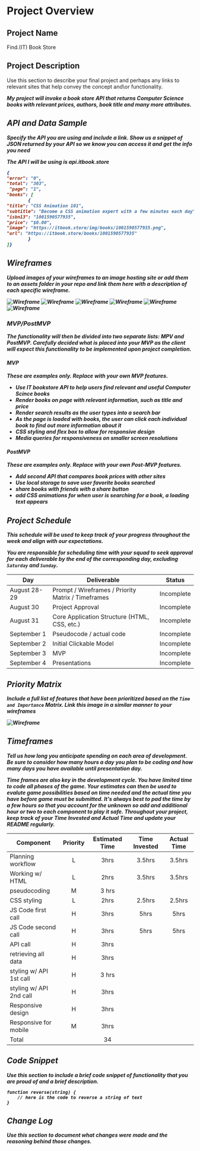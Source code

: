 # Project Overview

## Project Name

Find.(IT) Book Store

## Project Description

Use this section to describe your final project and perhaps any links to relevant sites that help convey the concept and\or functionality.

<b><i>My project will invoke a book store API that returns Computer Science books with relevant prices, authors, book title and many more attributes.<i> <b>

## API and Data Sample

Specify the API you are using and include a link. Show us a snippet of JSON returned by your API so we know you can access it and get the info you need


<i>The API I will be using is api.itbook.store<i>
```json
{
"error": "0",
"total": "303",
 "page": "1",
"books": [
        {
"title": "CSS Animation 101",
"subtitle": "Become a CSS animation expert with a few minutes each day",
"isbn13": "1001590577935",
"price": "$0.00",
"image": "https://itbook.store/img/books/1001590577935.png",
"url": "https://itbook.store/books/1001590577935"
        }
]}
```

## Wireframes

Upload images of your wireframes to an image hosting site or add them to an assets folder in your repo and link them here with a description of each specific wireframe.

![Wireframe](https://res.cloudinary.com/desk8znsq/image/upload/v1630330240/iphone1_fsdwom.png) 
![Wireframe](https://res.cloudinary.com/desk8znsq/image/upload/v1630330329/iphone2_gilkk0.png)
![Wireframe](https://res.cloudinary.com/desk8znsq/image/upload/v1630330338/iphone3_gsgua4.png)
![Wireframe](https://res.cloudinary.com/desk8znsq/image/upload/v1630330345/web1_dcb36g.png)
![Wireframe](https://res.cloudinary.com/desk8znsq/image/upload/v1630330352/web2_dkg73l.png)
![Wireframe](https://res.cloudinary.com/desk8znsq/image/upload/v1630330357/web3_rben4p.png)

### MVP/PostMVP

The functionality will then be divided into two separate lists: MPV and PostMVP.  Carefully decided what is placed into your MVP as the client will expect this functionality to be implemented upon project completion.  

#### MVP 
*These are examples only. Replace with your own MVP features.*

- Use IT bookstore API to help users find relevant and useful Computer Scince books 
- Render books on page with relevant information, such as title and price
- Render search results as the user types into a search bar
- As the page is loaded with books, the user can click each individual book to find out more information about it
- CSS styling and flex box to allow for responsive design
- Media queries for responsiveness on smaller screen resolutions

#### PostMVP  
*These are examples only. Replace with your own Post-MVP features.*

- Add second API that compares book prices with other sites
- Use local storage to save user favorite books searched
- share books with friends with a share button
- add CSS animations for when user is searching for a book, a loading text appears

## Project Schedule

This schedule will be used to keep track of your progress throughout the week and align with our expectations.  

You are **responsible** for scheduling time with your squad to seek approval for each deliverable by the end of the corresponding day, excluding `Saturday` and `Sunday`.

|  Day | Deliverable | Status
|---|---| ---|
|August 28-29| Prompt / Wireframes / Priority Matrix / Timeframes | Incomplete
|August 30| Project Approval | Incomplete
|August 31| Core Application Structure (HTML, CSS, etc.) | Incomplete
|September 1| Pseudocode / actual code | Incomplete
|September 2| Initial Clickable Model  | Incomplete
|September 3| MVP | Incomplete
|September 4| Presentations | Incomplete

## Priority Matrix

Include a full list of features that have been prioritized based on the `Time and Importance` Matrix.  Link this image in a similar manner to your wireframes

![Wireframe](https://res.cloudinary.com/desk8znsq/image/upload/v1630330455/priority-matrix_tubj40.png)

## Timeframes

Tell us how long you anticipate spending on each area of development. Be sure to consider how many hours a day you plan to be coding and how many days you have available until presentation day.

Time frames are also key in the development cycle.  You have limited time to code all phases of the game.  Your estimates can then be used to evalute game possibilities based on time needed and the actual time you have before game must be submitted. It's always best to pad the time by a few hours so that you account for the unknown so add and additional hour or two to each component to play it safe. Throughout your project, keep track of your Time Invested and Actual Time and update your README regularly.

| Component | Priority | Estimated Time | Time Invested | Actual Time |
| --- | :---: |  :---: | :---: | :---: |
| Planning workflow | L | 3hrs| 3.5hrs | 3.5hrs |
| Working w/ HTML | L | 2hrs| 3.5hrs | 3.5hrs |
|pseudocoding | M | 3 hrs |    |  |
| CSS styling | L | 2hrs| 2.5hrs | 2.5hrs |
| JS Code first call | H | 3hrs| 5hrs | 5hrs |
| JS Code second call | H | 3hrs| 5hrs | 5hrs |
| API call| H | 3hrs|      |      |
| retrieving all data| H | 3hrs|      |      |
| styling w/ API 1st call| H |3 hrs|      | |
|styling w/ API 2nd call | H | 3hrs | |
| Responsive design | H | 3hrs |  |    |
|Responsive for mobile| M | 3hrs | | |
|Total|     |  34  |    |   |



## Code Snippet

Use this section to include a brief code snippet of functionality that you are proud of and a brief description.  

```
function reverse(string) {
	// here is the code to reverse a string of text
}
```

## Change Log
 Use this section to document what changes were made and the reasoning behind those changes.  
